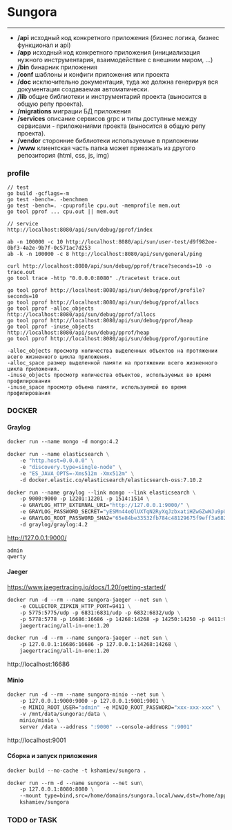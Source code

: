# Sungora
---

- **/api**
  исходный код конкретного приложения (бизнес логика, бизнес функционал и api)
- **/app**
  исходный код конкретного приложения (инициализация нужного инструментария, взаимодействие с внешним миром, ...)
- **/bin**
  бинарник приложения
- **/conf**
  шаблоны и конфиги приложения или проекта
- **/doc**
  исключительно документация, туда же должна генерируя вся документация создаваемая автоматически.
- **/lib**
  общие библиотеки и инструментарий проекта (выносится в общую репу проекта).
- **/migrations**
  миграции БД приложения
- **/services**
  описание сервисов grpc и типы доступные между сервисами - приложениями проекта (выносится в общую репу проекта).
- **/vendor**
  сторонние библиотеки используемые в приложении
- **/www**
  клиентская часть папка может приезжать из другого репозитория (html, css, js, img)

### profile

    // test
    go build -gcflags=-m
    go test -bench=. -benchmem
    go test -bench=. -cpuprofile cpu.out -memprofile mem.out
    go tool pprof ... cpu.out || mem.out

    // service
    http://localhost:8080/api/sun/debug/pprof/index

    ab -n 100000 -c 10 http://localhost:8080/api/sun/user-test/d9f982ee-0bf3-4a2e-9b7f-0c571ac7d253
    ab -k -n 100000 -c 8 http://localhost:8080/api/sun/general/ping

    curl http://localhost:8080/api/sun/debug/pprof/trace?seconds=10 -o trace.out
    go tool trace -http "0.0.0.0:8080" ./tracetest trace.out

    go tool pprof http://localhost:8080/api/sun/debug/pprof/profile?seconds=10
    go tool pprof http://localhost:8080/api/sun/debug/pprof/allocs
    go tool pprof -alloc_objects http://localhost:8080/api/sun/debug/pprof/allocs
    go tool pprof http://localhost:8080/api/sun/debug/pprof/heap
    go tool pprof -inuse_objects http://localhost:8080/api/sun/debug/pprof/heap
    go tool pprof http://localhost:8080/api/sun/debug/pprof/goroutine

    -alloc_objects просмотр количества выделенных объектов на протяжении всего жизненного цикла приложения.
    -alloc_space размер выделенной памяти на протяжении всего жизненного цикла приложения.
    -inuse_objects просмотр количества объектов, используемых во время профилирования
    -inuse_space просмотр объема памяти, используемой во время профилирования

### DOCKER

#### Graylog

```dockerfile
docker run --name mongo -d mongo:4.2

docker run --name elasticsearch \
    -e "http.host=0.0.0.0" \
    -e "discovery.type=single-node" \
    -e "ES_JAVA_OPTS=-Xms512m -Xmx512m" \
    -d docker.elastic.co/elasticsearch/elasticsearch-oss:7.10.2

docker run --name graylog --link mongo --link elasticsearch \
    -p 9000:9000 -p 12201:12201 -p 1514:1514 \
    -e GRAYLOG_HTTP_EXTERNAL_URI="http://127.0.0.1:9000/" \
    -e GRAYLOG_PASSWORD_SECRET="yESMn44eQlUXTqN2RyXqJzbxatiHZwGZwWJu9pUHNOQAQQm1NmKiQwtk7l5u6pC0m7ub6ilyFh0YqepA9" \
    -e GRAYLOG_ROOT_PASSWORD_SHA2="65e84be33532fb784c48129675f9eff3a682b27168c0ea744b2cf58ee02337c5" \
    -d graylog/graylog:4.2
```

http://127.0.0.1:9000/

    admin
    qwerty

#### Jaeger

https://www.jaegertracing.io/docs/1.20/getting-started/

```dockerfile
docker run -d --rm --name sungora-jaeger --net sun \
    -e COLLECTOR_ZIPKIN_HTTP_PORT=9411 \
    -p 5775:5775/udp -p 6831:6831/udp -p 6832:6832/udp \
    -p 5778:5778 -p 16686:16686 -p 14268:14268 -p 14250:14250 -p 9411:9411 \
    jaegertracing/all-in-one:1.20

docker run -d --rm --name sungora-jaeger --net sun \
    -p 127.0.0.1:16686:16686 -p 127.0.0.1:14268:14268 \
    jaegertracing/all-in-one:1.20
```

http://localhost:16686

#### Minio

```dockerfile
docker run -d --rm --name sungora-minio --net sun \
    -p 127.0.0.1:9000:9000 -p 127.0.0.1:9001:9001 \
    -e MINIO_ROOT_USER="admin" -e MINIO_ROOT_PASSWORD="xxx-xxx-xxx" \
    -v /mnt/data/sungora:/data \
    minio/minio \
    server /data --address ":9000" --console-address ":9001"
```

http://localhost:9001

#### Сборка и запуск приложения

```dockerfile
docker build --no-cache -t kshamiev/sungora .

docker run --rm -d --name sungora --net sun\
    -p 127.0.0.1:8080:8080 \
    --mount type=bind,src=/home/domains/sungora.local/www,dst=/home/app/www \
    kshamiev/sungora
```

### TODO or TASK
